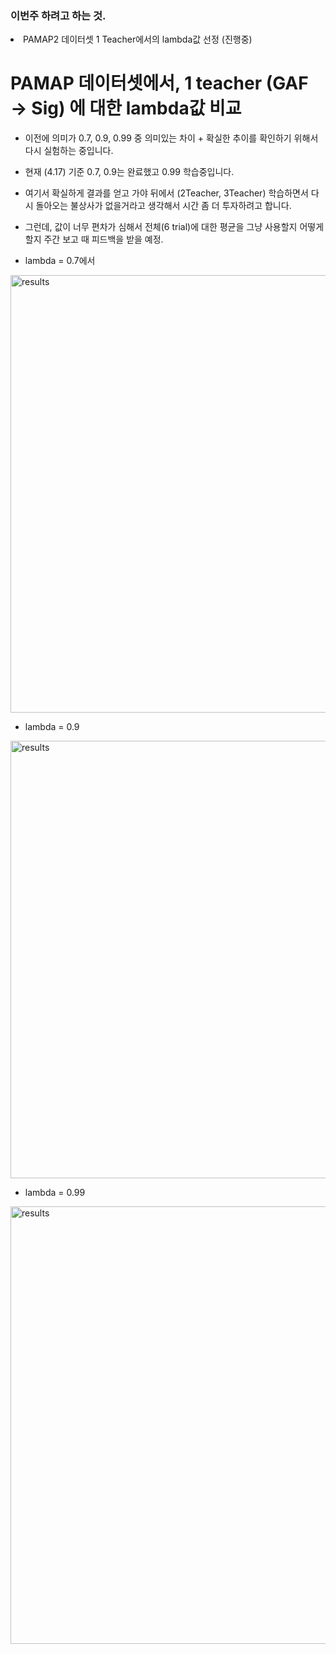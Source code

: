 ### 이번주 하려고 하는 것.
<li> PAMAP2 데이터셋 1 Teacher에서의 lambda값 선정 (진행중) </li>


# PAMAP 데이터셋에서, 1 teacher (GAF → Sig) 에 대한 lambda값 비교
- 이전에 의미가  0.7, 0.9, 0.99 중 의미있는 차이 + 확실한 추이를 확인하기 위해서 다시 실험하는 중입니다.
- 현재 (4.17) 기준 0.7, 0.9는 완료했고 0.99 학습중입니다.
- 여기서 확실하게 결과를 얻고 가야 뒤에서 (2Teacher, 3Teacher) 학습하면서 다시 돌아오는 불상사가 없을거라고 생각해서 시간 좀 더 투자하려고 합니다.
- 그런데, 값이 너무 편차가 심해서 전체(6 trial)에 대한 평균을 그냥 사용할지 어떻게 할지 주간 보고 때 피드백을 받을 예정.

- lambda = 0.7에서
<img src="https://github.com/wjdwocks/ML-DNN/raw/main/markdown/25년/25.4.18/lambda_0.7.png" alt="results" width="700">

- lambda = 0.9
<img src="https://github.com/wjdwocks/ML-DNN/raw/main/markdown/25년/25.4.18/lambda_0.9.png" alt="results" width="700">

- lambda = 0.99
<img src="https://github.com/wjdwocks/ML-DNN/raw/main/markdown/25년/25.4.18/lambda_0.99.png" alt="results" width="700">